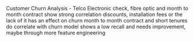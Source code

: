 Customer Churn Analysis - Telco
Electronic check, fibre optic and month to month contract show strong correlation
discounts, installation fees or the lack of it has an effect on churn
month to month contract and short tenures do correlate with churn
model shows a low recall and needs improvement, maybe through more feature engineering
